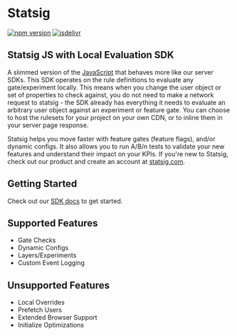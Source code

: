 # Statsig

[![npm version](https://badge.fury.io/js/statsig-js-lite.svg)](https://badge.fury.io/js/statsig-js-lite)
[![jsdelivr](https://data.jsdelivr.com/v1/package/npm/statsig-js-lite/badge)](https://www.jsdelivr.com/package/npm/statsig-js-lite)

## Statsig JS with Local Evaluation SDK

A slimmed version of the [JavaScript](https://github.com/statsig-io/js-client) that behaves more like our server SDKs.  This SDK operates on the rule definitions to evaluate any gate/experiment locally.  This means when you change the user object or set of properties to check against, you do not need to make a network request to statsig - the SDK already has everything it needs to evaluate an arbitrary user object against an experiment or feature gate.  You can choose to host the rulesets for your project on your own CDN, or to inline them in your server page response.  

Statsig helps you move faster with feature gates (feature flags), and/or dynamic configs. It also allows you to run A/B/n tests to validate your new features and understand their impact on your KPIs. If you're new to Statsig, check out our product and create an account at [statsig.com](https://www.statsig.com).

## Getting Started
Check out our [SDK docs](https://docs.statsig.com/client/jsClientSDK) to get started.


## Supported Features
- Gate Checks
- Dynamic Configs
- Layers/Experiments
- Custom Event Logging


## Unsupported Features
- Local Overrides
- Prefetch Users
- Extended Browser Support
- Initialize Optimizations
